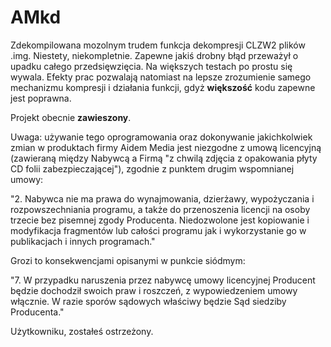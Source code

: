 # AMkd
Zdekompilowana mozolnym trudem funkcja dekompresji CLZW2 plików .img.
Niestety, niekompletnie. Zapewne jakiś drobny błąd przeważył o upadku całego przedsięwzięcia. Na większych testach po prostu się wywala.
Efekty prac pozwalają natomiast na lepsze zrozumienie samego mechanizmu kompresji i działania funkcji, gdyż __większość__ kodu zapewne jest poprawna.

Projekt obecnie **zawieszony**.

Uwaga: używanie tego oprogramowania oraz dokonywanie jakichkolwiek zmian w produktach firmy Aidem Media jest niezgodne z umową licencyjną (zawieraną między Nabywcą a Firmą "z chwilą zdjęcia z opakowania płyty CD folii zabezpieczającej"), zgodnie z punktem drugim wspomnianej umowy:

"2. Nabywca nie ma prawa do wynajmowania, dzierżawy, wypożyczania i rozpowszechniania programu, a także do 
przenoszenia licencji na osoby  trzecie bez pisemnej zgody Producenta.
Niedozwolone jest kopiowanie i modyfikacja fragmentów lub całości programu jak i wykorzystanie go w 
publikacjach i innych programach."

Grozi to konsekwencjami opisanymi w punkcie siódmym:

"7. W przypadku naruszenia przez nabywcę umowy licencyjnej Producent będzie dochodził swoich praw i roszczeń, 
z wypowiedzeniem umowy włącznie. W razie sporów sądowych właściwy będzie Sąd siedziby Producenta."


Użytkowniku, zostałeś ostrzeżony.
